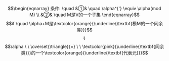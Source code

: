 $$\begin{eqnarray}
条件: \quad
&①& \quad \alpha^{'} \equiv \alpha(mod M) \\
&②& \quad M是V的一个子集
\end{eqnarray}$$
$$if \quad \alpha+M是\textcolor{orange}{\underline{\textbf{模M的一个同余类}}}$$
$$\quad \Downarrow \quad $$
$$\alpha  \ \  \overset{\triangle}{=} \ \ \textcolor{pink}{\underline{\textbf{同余类}}}的一个\textcolor{orange}{\underline{\textbf{代表元}}}$$